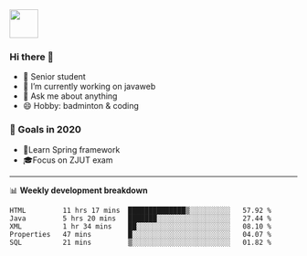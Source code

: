 <img src="https://github.com/egoist/egoist/raw/master/balloon.gif" width="50">

### Hi there 🐏

- 🌱 Senior student
- 🔭 I’m currently working on javaweb
- 💬 Ask me about anything
- 😄 Hobby: badminton & coding

### 🚀 Goals in 2020
+ 🍃Learn Spring framework
+ 🎓Focus on ZJUT exam
-------

📊 **Weekly development breakdown**
<!--START_SECTION:waka-->
```text
HTML         11 hrs 17 mins  ██████████████▒░░░░░░░░░░   57.92 % 
Java         5 hrs 20 mins   ███████░░░░░░░░░░░░░░░░░░   27.44 % 
XML          1 hr 34 mins    ██░░░░░░░░░░░░░░░░░░░░░░░   08.10 % 
Properties   47 mins         █░░░░░░░░░░░░░░░░░░░░░░░░   04.07 % 
SQL          21 mins         ▒░░░░░░░░░░░░░░░░░░░░░░░░   01.82 % 
```
<!--END_SECTION:waka-->
